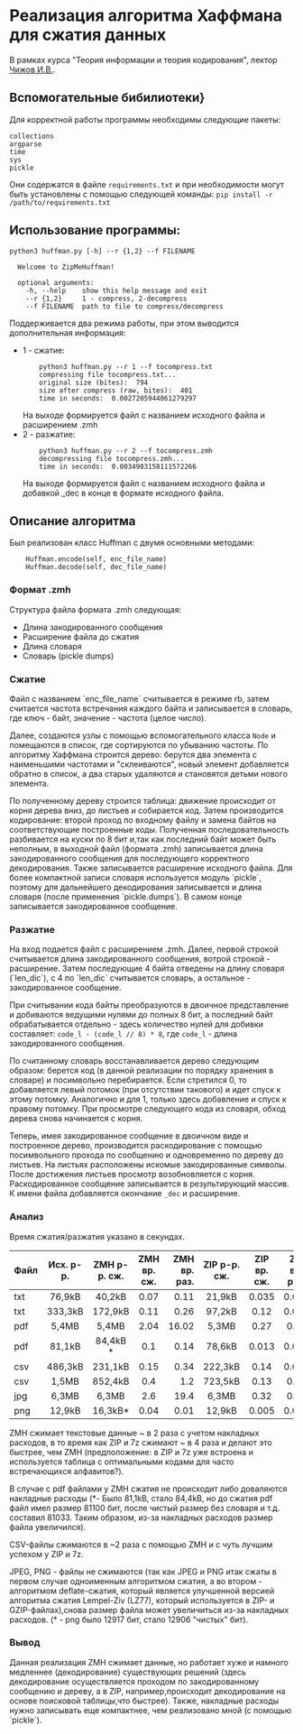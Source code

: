 # Реализация алгоритма Хаффмана для сжатия данных 

В рамках курса "Теория информации и теория кодирования", лектор [Чижов И.В.](https://cs.msu.ru/persons/chizhov-i-a).




## Вспомогательные бибилиотеки}
Для корректной работы программы необходимы следующие пакеты:

```
collections
argparse
time
sys
pickle
```

Они содержатся в файле `requirements.txt` и при необходимости могут быть установлены с помощью следующей команды:
`pip install -r /path/to/requirements.txt`


## Использование программы: 

```
python3 huffman.py [-h] --r {1,2} --f FILENAME

  Welcome to ZipMeHuffman!

  optional arguments:
    -h, --help    show this help message and exit
    --r {1,2}     1 - compress, 2-decompress
    --f FILENAME  path to file to compress/decompress
```

Поддерживается два режима работы,  при этом выводится дополнительная информация: 

- 1 - сжатие: 
    ```
        python3 huffman.py --r 1 --f tocompress.txt   
        compressing file tocompress.txt...
        original size (bites):  794
        size after compress (raw, bites):  401
        time in seconds:  0.0027205944061279297
    ```
    На выходе формируется файл с названием исходного файла и расширением .zmh
- 2 - разжатие:
    ```
        python3 huffman.py --r 2 --f tocompress.zmh
        decompressing file tocompress.zmh...
        time in seconds:  0.0034983158111572266
    ```
    На выходе формируется файл с названием исходного файла и добавкой \_dec в конце в формате исходного файла.


## Описание алгоритма
Был реализован класс Huffman  с двумя основными методами: 
```
    Huffman.encode(self, enc_file_name)
    Huffman.decode(self, dec_file_name)
```
### Формат .zmh
Структура файла формата .zmh следующая: 
- Длина закодированного сообщения
- Расширение файла до сжатия
- Длина словаря
- Словарь (pickle dumps)


### Сжатие
<div class="text-justify">Файл с названием `enc_file_name` считывается в режиме rb, затем считается частота встречания каждого байта и записывается в словарь, где ключ - байт, значение - частота (целое число).
  
Далее, создаются узлы с помощью вспомогательного класса `Node` и помещаются в список, где сортируются по убыванию частоты. По алгоритму Хаффмана строится дерево: берутся два элемента с наименьшими частотами и "склеиваются", новый элемент добавляется обратно в список, а два старых удаляются и становятся детьми нового элемента. </div>


<div class="text-justify">
По полученному дереву строится таблица: движение происходит от корня дерева вниз, до листьев и собирается код. 
Затем производится кодирование: второй проход по входному файлу и замена байтов на соответствующие построенные коды. Полученная последовательность разбивается на куски по 8 бит и,так как последний байт может быть неполным, в выходной файл (формата .zmh) записывается длина закодированного сообщения для последующего корректного декодирования. Также записывается расширение исходного файла.
Для более компактной записи словаря используется модуль `pickle`, поэтому для дальнейшего декодирования записывается и длина словаря (после применения `pickle.dumps`). 
В самом конце записывается закодированное сообщение.
</div>

### Разжатие
<div class="text-justify">
На вход подается файл с расширением .zmh. Далее, первой строкой считывается длина закодированного сообщения, вотрой строкой - расширение.
Затем последующие 4 байта отведены на длину словаря (`len_dic`), с 4 по `len_dic` считывается словарь, а остальное - закодированное сообщение.

При считывании кода байты преобразуются в двоичное представление и добиваются ведущими нулями до полных 8 бит, а последний байт обрабатывается отдельно - здесь количество 
нулей для добивки составляет:  `code_l - (code_l // 8) * 8`, где `code_l` - длина закодированного сообщения.

По считанному словарь восстанавливается дерево следующим образом: берется код (в данной реализации по порядку хранения в словаре) и посимвольно перебирается. Если стретился 0, 
то добавляется левый потомок (при отсутствии такового) и идет спуск к этому потомку. Аналогично и для 1, только здесь добавление и спуск к правому потомку. При просмотре следующего кода из словаря, 
обход дерева снова начинается с корня. 

Теперь, имея закодированное сообщение в двоичном виде и построенное дерево, производится раскодирование с помощью 
посимвольного прохода по сообщению и одновременно по дереву до листьев. На листьях расположены искомые закодированные символы. После достижения 
листьев просмотр возобновляется с корня. Раскодированное сообщение записывается в результирующий массив.
К имени файла добавляется окончание `_dec` и расширение. 

 </div>


### Анализ
Время сжатия/разжатия указано в секундах. 


|Файл | Исх. р-р. |ZMH р-р. сж.| ZMH вр. сж.| ZMH вр. раз.|ZIP р-р. сж.| ZIP вр. сж.| ZIP вр. раз.|7z р-р. сж.| 7z вр. сж.| 7z вр. раз.| 
| --- | :-------: | :--------: |:---------: | ----------: |:---------: | :--------: |:----------: | :-------: |:--------: | :--------: |
|txt  | 76,9kB    | 40,2kB     | 0.07       | 0.11        |21,9kB      |0.035       |0.015        |19,4kB     |  0.015    | 0.014      |
|txt|333,3kB  |172,9kB  |0.11 |0.26 |97,2kB|0.12 |0.022|80,2kB|0.15|0.027|
| pdf| 5,4MB|5,4MB |2.04| 16.02| 5,3MB |0.27|0.15 |5,2MB | 0.6|0.29|
|pdf | 81,1kB | 84,4kB * | 0.1|0.14 | 78,6kB | 0.013 | 0.007 |79,0kB|0.028 |0.028|
|csv | 486,3kB | 231,1kB |0.15|0.34|222,3kB|0.14|0.021 |181,3kB|0.19|0.055|
|csv | 1,5MB| 852,4kB |0.4|1.2| 723,5kB|0.13|0.04|638,5kB|0.24|0.057|
|jpg | 6,3MB|6,3MB|2.6|19.4|6,3MB|0.32|0.16 |6,2MB|0.7| 0.4|
|png |12,9kB | 16,3kB* | 0.04|0.01|12,9kB|0.005|0.002|12,9kB|0.018| 0.012|


<div class="text-justify">
ZMH сжимает текстовые данные ~ в 2 раза с учетом накладных расходов, в то время как ZIP и 7z сжимают ~
в 4 раза и делают это быстрее, чем ZMH (предположение: в ZIP и 7z уже встроена и используется таблица с оптимальными кодами для часто встречающихся алфавитов?). 

 
В случае с pdf файлами у ZMH сжатия не происходит либо доваляются накладные расходы (\*- Было 81,1kB, стало 84,4kB, но до сжатия pdf файл имел размер 
81100 бит, после чистый размер без словаря и т.д. составил 81033. Таким образом, из-за накладных расходов размер файла увеличился). 


CSV-файлы сжимаются в ~2 раза с помощью  ZMH и с чуть лучшим успехом у ZIP и 7z. 

JPEG, PNG - файлы не сжимаются (так как JPEG и PNG итак сжаты в первом случае одноименным алгоритмом сжатия, а во втором - 
алгоритмом deflate-сжатия, который является улучшенной версией алгоритма сжатия Lempel-Ziv (LZ77), который используется в ZIP- и 
GZIP-файлах),снова размер файла может увеличиться из-за накладных расходов. (\* - png было 12917 бит, стало 12906 "чистых" бит).

 </div>

### Вывод
<div class="text-justify">
Данная реализация ZMH сжимает данные, но работает хуже и намного медленнее (декодирование) существующих решений (здесь декодирование осуществляется проходом по закодированному сообщению и дереву, а в ZIP, например,происходит декодирование на основе поисковой таблицы,что быстрее). Также, накладные расходы нужно записывать еще компактнее, чем реализовано мной (с помощью `pickle`).
 </div>
